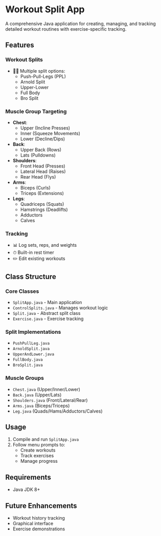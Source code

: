 # Workout Split App

A comprehensive Java application for creating, managing, and tracking detailed workout routines with exercise-specific tracking.

## Features

### Workout Splits
- 🏋️‍♂️ Multiple split options:
  - Push-Pull-Legs (PPL)
  - Arnold Split
  - Upper-Lower
  - Full Body
  - Bro Split

### Muscle Group Targeting
- **Chest**: 
  - Upper (Incline Presses)
  - Inner (Squeeze Movements)
  - Lower (Decline/Dips)
- **Back**:
  - Upper Back (Rows)
  - Lats (Pulldowns)
- **Shoulders**:
  - Front Head (Presses)
  - Lateral Head (Raises)  
  - Rear Head (Flys)
- **Arms**:
  - Biceps (Curls)
  - Triceps (Extensions)
- **Legs**:
  - Quadriceps (Squats)
  - Hamstrings (Deadlifts)
  - Adductors
  - Calves

### Tracking
- 📊 Log sets, reps, and weights
- ⏱ Built-in rest timer
- ✏️ Edit existing workouts

## Class Structure

### Core Classes
- `SplitApp.java` - Main application
- `ControlSplits.java` - Manages workout logic
- `Split.java` - Abstract split class
- `Exercise.java` - Exercise tracking

### Split Implementations
- `PushPullLeg.java`
- `ArnoldSplit.java` 
- `UpperAndLower.java`
- `FullBody.java`
- `BroSplit.java`

### Muscle Groups
- `Chest.java` (Upper/Inner/Lower)
- `Back.java` (Upper/Lats)  
- `Shoulders.java` (Front/Lateral/Rear)
- `Arms.java` (Biceps/Triceps)
- `Leg.java` (Quads/Hams/Adductors/Calves)

## Usage
1. Compile and run `SplitApp.java`
2. Follow menu prompts to:
   - Create workouts
   - Track exercises
   - Manage progress

## Requirements
- Java JDK 8+

## Future Enhancements
- Workout history tracking
- Graphical interface
- Exercise demonstrations
